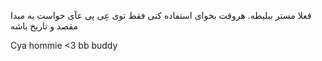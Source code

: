 فعلا مستر بیلیطه.
هروقت بخوای استفاده کنی فقط توی عِی پی عآی حواست به مبدا مقصد و تاریخ باشه

Cya hommie <3 bb buddy
